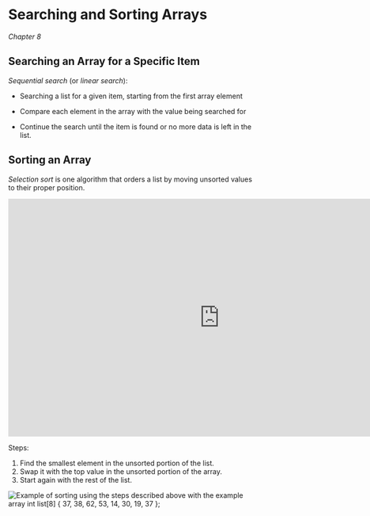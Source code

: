 Searching and Sorting Arrays
============================

*Chapter 8*

Searching an Array for a Specific Item
--------------------------------------

*Sequential search* (or *linear search*):

-   Searching a list for a given item, starting from the first array element

-   Compare each element in the array with the value being searched for

-   Continue the search until the item is found or no more data is left in the list.

Sorting an Array
----------------

*Selection sort* is one algorithm that orders a list by moving unsorted values to their proper position.

<div class="youtube">
<div><iframe width="853" height="480" src="https://www.youtube-nocookie.com/embed/yWQWRT3RhE4?rel=0&amp;showinfo=0" frameborder="0" allow="autoplay; encrypted-media" allowfullscreen="allowfullscreen"></iframe></div>
</div>

Steps:

1.  Find the smallest element in the unsorted portion of the list.
2.  Swap it with the top value in the unsorted portion of the array.
3.  Start again with the rest of the list.

![Example of sorting using the steps described above with the example array `int list[8] { 37, 38, 62, 53, 14, 30, 19, 37 };`](/images/arrays/array-sort.svg 'Example of sorting using the steps described above with the example array `int list[8] { 37, 38, 62, 53, 14, 30, 19, 37 };`')
